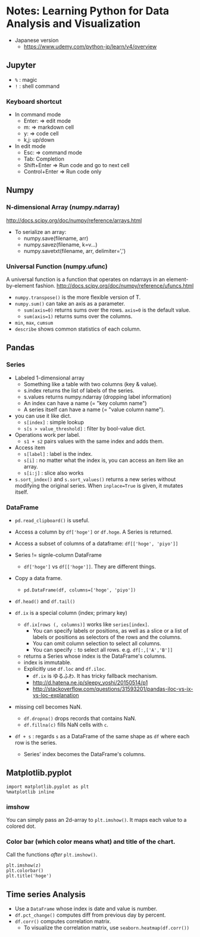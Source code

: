 # Notes: Learning Python for Data Analysis and Visualization

- Japanese version
  - https://www.udemy.com/python-jp/learn/v4/overview

## Jupyter
- `%` : magic
- `!` : shell command

### Keyboard shortcut
- In command mode
  - Enter: => edit mode
  - m: => markdown cell
  - y: => code cell
  - k,j: up/down
- In edit mode
  - Esc: => command mode
  - Tab: Completion
  - Shift+Enter => Run code and go to next cell
  - Control+Enter => Run code only

## Numpy
### N-dimensional Array (numpy.ndarray)
http://docs.scipy.org/doc/numpy/reference/arrays.html

- To serialize an array:
  - numpy.save(filename, arr)
  - numpy.savez(filename, k=v...)
  - numpy.savetxt(filename, arr, delimiter=',')

### Universal Function (numpy.ufunc)
A universal function is a function that operates on ndarrays in an element-by-element fashion.
http://docs.scipy.org/doc/numpy/reference/ufuncs.html

- `numpy.transpose()` is the more flexible version of T.
- `numpy.sum()` can take an axis as a parameter.
  - `sum(axis=0)` returns sums over the rows. `axis=0` is the default value.
  - `sum(axis=1)` returns sums over the columns.
- `min`, `max`, `cumsum`
- `describe` shows common statistics of each column.


## Pandas
### Series
- Labeled 1-dimensional array
  - Something like a table with two columns (key & value).
  - s.index returns the list of labels of the series.
  - s.values returns numpy.ndarray (dropping label information)
  - An index can have a name (= "key column name")
  - A series itself can have a name (= "value column name").
- you can use it like dict.
  - `s[index]` : simple lookup
  - `s[s > value_threshold]` : filter by bool-value dict.
- Operations work per label.
  - `s1 + s2` pairs values with the same index and adds them.
- Access item
  - `s[label]` : label is the index.
  - `s[i]` : no matter what the index is, you can access an item like an array.
  - `s[i:j]` : slice also works
- `s.sort_index()` and `s.sort_values()` returns a new series without modifying the original series. When `inplace=True` is given, it mutates itself.

### DataFrame
- `pd.read_clipboard()` is useful.
- Access a column by `df['hoge']` or `df.hoge`. A Series is returned.
- Access a subset of columns of a dataframe: `df[['hoge', 'piyo']]`
- Series != signle-column DataFrame
  - `df['hoge']` vs `df[['hoge']]`. They are different things.
- Copy a data frame.
  - `pd.DataFrame(df, columns=['hoge', 'piyo'])`
- `df.head()` and `df.tail()`
- `df.ix` is a special column (index; primary key)
  - `df.ix[rows (, columns)]` works like `series[index]`.
    - You can specify labels or positions, as well as a slice or a list of labels or positions as selectors of the rows and the columns.
    - You can omit column selection to select all columns.
    - You can specify `:` to select all rows. e.g. `df[:,['A','B']]`
  - returns a Series whose index is the DataFrame's columns.
  - index is immutable.
  - Explicitly use `df.loc` and `df.iloc`.
    - `df.ix` is ゆるふわ. It has tricky fallback mechanism.
    - http://d.hatena.ne.jp/sleepy_yoshi/20150514/p1
    - http://stackoverflow.com/questions/31593201/pandas-iloc-vs-ix-vs-loc-explanation

- missing cell becomes NaN.
  - `df.dropna()` drops records that contains NaN.
  - `df.fillna(c)` fills NaN cells with `c`.
- `df + s` : regards `s` as a DataFrame of the same shape as `df` where each row is the series.
  - Series' index becomes the DataFrame's columns.

## Matplotlib.pyplot

```
import matplotlib.pyplot as plt
%matplotlib inline
```

### imshow
You can simply pass an 2d-array to `plt.imshow()`.
It maps each value to a colored dot.

### Color bar (which color means what) and title of the chart.
Call the functions _after_ `plt.imshow()`.
```
plt.imshow(z)
plt.colorbar()
plt.title('hoge')
```


## Time series Analysis
- Use a `DataFrame` whose index is date and value is number.
- `df.pct_change()` computes diff from previous day by percent.
- `df.corr()` computes correlation matrix.
  - To visualize the correlation matrix, use `seaborn.heatmap(df.corr())`

